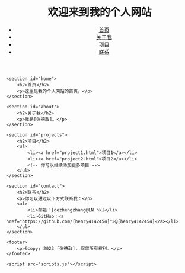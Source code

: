 <!DOCTYPE html>  
<html lang="en">  
<head>  
    <meta charset="UTF-8">  
    <meta name="viewport" content="width=device-width, initial-scale=1.0">  
    <title>个人网站</title>  
    <link rel="stylesheet" href="styles.css">  
</head>  
<body>  
    <header>  
        <h1>欢迎来到我的个人网站</h1>  
        <nav>  
            <ul>  
                <li><a href="#home">首页</a></li>  
                <li><a href="#about">关于我</a></li>  
                <li><a href="#projects">项目</a></li>  
                <li><a href="#contact">联系</a></li>  
            </ul>  
        </nav>  
    </header>  
      
    <section id="home">  
        <h2>首页</h2>  
        <p>这里是我的个人网站的首页。</p>  
    </section>  
      
    <section id="about">  
        <h2>关于我</h2>  
        <p>我是[张德政]。</p>  
    </section>  
      
    <section id="projects">  
        <h2>项目</h2>  
        <ul>  
            <li><a href="project1.html">项目1</a></li>  
            <li><a href="project2.html">项目2</a></li>  
            <!-- 你可以继续添加更多项目 -->  
        </ul>  
    </section>  
      
    <section id="contact">  
        <h2>联系</h2>  
        <p>你可以通过以下方式联系我：</p>  
        <ul>  
            <li>邮箱：[dezhengzhang@LN.hk]</li>  
            <li>GitHub：<a href="https://github.com/[henry4142454]">@[henry4142454]</a></li>  
        </ul>  
    </section>  
      
    <footer>  
        <p>&copy; 2023 [张德政]. 保留所有权利。</p>  
    </footer>  
      
    <script src="scripts.js"></script>  
</body>  
</html> 
